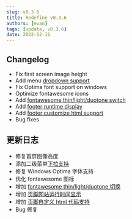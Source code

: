 ```yaml
---
slug: v0.3.6
title: Redefine v0.3.6
authors: [evan]
tags: [update, v0.3.6]
date: 2022-12-11
---
```

## Changelog

- Fix first screen image height
- Add menu [dropdown support](https://redefine-docs.evanluo.top/docs/configuration-guide/menu)
- Fix Optima font support on windows
- Optimize fontawesome icons
- Add [fontawesome thin/light/duotone switch](https://redefine-docs.evanluo.top/docs/configuration-guide/fontawesome)
- Add [footer runtime display](https://redefine-docs.evanluo.top/docs/configuration-guide/footer)
- Add [footer customize html support](https://redefine-docs.evanluo.top/docs/configuration-guide/footer)
- Bug fixes

## 更新日志

- 修复首屏图像高度
- 添加二级菜单[下拉支持](https://redefine-docs.evanluo.top/docs/configuration-guide/menu)
- 修复 Windows Optima 字体支持
- 优化 fontawesome 图标
- 增加 [fontawesome thin/light/duotone 切换](https://redefine-docs.evanluo.top/docs/configuration-guide/fontawesome)
- 增加 [页脚网站运行时间显示](https://redefine-docs.evanluo.top/docs/configuration-guide/footer)
- 增加 [页脚自定义 html 代码支持](https://redefine-docs.evanluo.top/docs/configuration-guide/footer)
- Bug 修复
